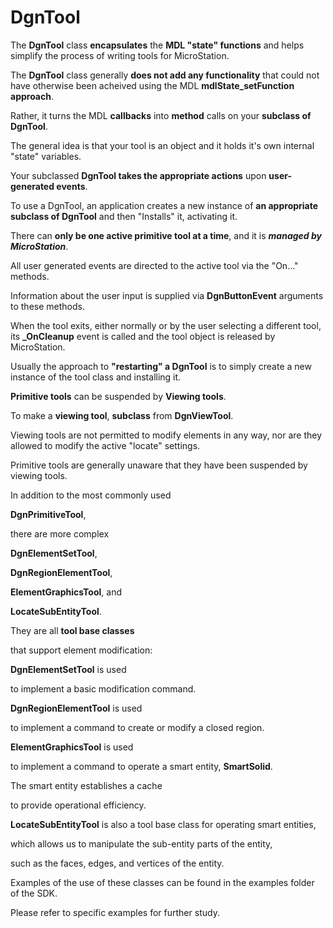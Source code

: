 # DgnTool

The **DgnTool** class **encapsulates**
the **MDL "state" functions**
and helps simplify the process
of writing tools for MicroStation.

The **DgnTool** class
generally **does not add any functionality**
that could not have otherwise been acheived
using the MDL **mdlState_setFunction approach**.

Rather, it turns the MDL **callbacks** into **method** calls
on your **subclass of DgnTool**.

The general idea is that your tool is an object
and it holds it's own internal "state" variables.

Your subclassed
**DgnTool takes the appropriate actions**
upon **user-generated events**.

To use a DgnTool,
an application creates a new instance of
**an appropriate subclass of DgnTool**
and then "Installs" it, activating it.

There can **only be one active primitive tool at a time**,
and it is ***managed by MicroStation***.

All user generated events
are directed to the active tool
via the "On..." methods.

Information about the user input is supplied via **DgnButtonEvent** arguments to these methods.

When the tool exits,
either normally or by the user selecting a different tool,
its **_OnCleanup** event is called
and the tool object is released by MicroStation.

Usually the approach to **"restarting" a DgnTool** is
to simply create a new instance of the tool class
and installing it.

**Primitive tools** can be suspended by **Viewing tools**.

To make a **viewing tool**,
**subclass** from **DgnViewTool**.

Viewing tools are not permitted
to modify elements in any way,
nor are they allowed to modify the active "locate" settings.

Primitive tools are generally unaware
that they have been suspended by viewing tools.

In addition to the most commonly used

**DgnPrimitiveTool**,

there are more complex

**DgnElementSetTool**,

**DgnRegionElementTool**,

**ElementGraphicsTool**, and

**LocateSubEntityTool**.

They are all **tool base classes**

that support element modification:

**DgnElementSetTool** is used

to implement a basic modification command.

**DgnRegionElementTool** is used

to implement a command to create or modify a closed region.

**ElementGraphicsTool** is used

to implement a command to operate a smart entity, **SmartSolid**.

The smart entity establishes a cache

to provide operational efficiency.

**LocateSubEntityTool** is also a tool base class for operating smart entities,

which allows us to manipulate the sub-entity parts of the entity,

such as the faces, edges, and vertices of the entity.

Examples of the use of these classes can be found in the examples folder of the SDK.

Please refer to specific examples for further study.
